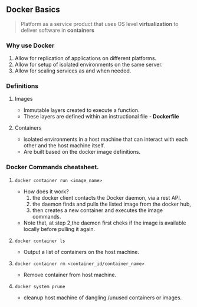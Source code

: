 ## Docker Basics

> Platform as a service product that uses OS level **virtualization** to deliver software in **containers**

### Why use Docker

1. Allow for replication of applications on different platforms.
1. Allow for setup of isolated environments on the same server.
1. Allow for scaling services as and when needed.


### Definitions
1. Images
    - Immutable layers created to execute a function.
    - These layers are defined within an instructional file - **Dockerfile**

2. Containers
    - isolated environments in a host machine that can interact with each other and the host machine itself.
    - Are built based on the docker image definitions.

### Docker Commands cheatsheet.

1. `docker container run <image_name>`
    - How does it work?
        1. the docker client contacts the Docker daemon, via a rest API.
        2. the daemon finds and pulls the listed image from the docker hub,
        3. then creates a new container and executes the image commands.
    - Note that, at step 2,the daemon first cheks if the image is available locally before pulling it again.

1. `docker container ls`
    - Output a list of containers on the host machine.

1. `docker container rm <container_id/container_name>`
    - Remove container from host machine.

1. `docker system prune`
    - cleanup host machine of dangling /unused containers or images.


